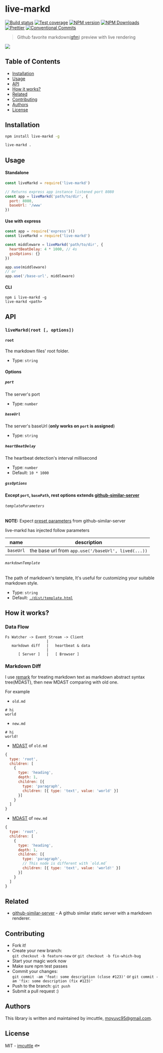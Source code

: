 # live-markd

[![Build status](https://img.shields.io/travis/imcuttle/live-markd/master.svg?style=flat-square)](https://travis-ci.org/imcuttle/live-markd)
[![Test coverage](https://img.shields.io/codecov/c/github/imcuttle/live-markd.svg?style=flat-square)](https://codecov.io/github/imcuttle/live-markd?branch=master)
[![NPM version](https://img.shields.io/npm/v/live-markd.svg?style=flat-square)](https://www.npmjs.com/package/live-markd)
[![NPM Downloads](https://img.shields.io/npm/dm/live-markd.svg?style=flat-square&maxAge=43200)](https://www.npmjs.com/package/live-markd)
[![Prettier](https://img.shields.io/badge/code_style-prettier-ff69b4.svg?style=flat-square)](https://prettier.io/)
[![Conventional Commits](https://img.shields.io/badge/Conventional%20Commits-1.0.0-yellow.svg?style=flat-square)](https://conventionalcommits.org)

> Github favorite markdown([gfm](https://github.github.com/gfm/)) preview with live rendering

![](https://i.loli.net/2018/10/28/5bd58a95c6b7d.gif)

## Table of Contents

<!-- toc -->

- [Installation](#installation)
- [Usage](#usage)
- [API](#api)
- [How it works?](#how-it-works)
- [Related](#related)
- [Contributing](#contributing)
- [Authors](#authors)
- [License](#license)

<!-- tocstop -->

## Installation

```bash
npm install live-markd -g

live-markd .
```

## Usage

#### Standalone

```javascript
const liveMarkd = require('live-markd')

// Returns express app instance listened port 8080
const app = liveMarkd('path/to/dir', {
  port: 8080,
  baseUrl: '/www'
})
```

#### Use with express

```javascript
const app = require('express')()
const liveMarkd = require('live-markd')

const middleware = liveMarkd('path/to/dir', {
  heartBeatDelay: 4 * 1000, // 4s
  gssOptions: {}
})

app.use(middleware)
// or
app.use('/base-url', middleware)
```

#### CLI

```
npm i live-markd -g
live-markd <path>
```

## API

### `liveMarkd(root [, options])`

#### `root`

The markdown files' root folder.

- Type: `string`

#### Options

##### `port`

The server's port

- Type: `number`

##### `baseUrl`

The server's baseUrl (**only works on `port` is assigned**)

- Type: `string`

##### `heartBeatDelay`

The heartbeat detection's interval millisecond

- Type: `number`
- Default: `10 * 1000`

##### `gssOptions`

**Except `port`, `basePath`, rest options extends [github-similar-server](https://github.com/imcuttle/github-similar-server)**

###### `templateParameters`

**NOTE:** Expect [preset parameters](https://github.com/imcuttle/github-similar-server/blob/master/README.md#about-markdowntemplate) from github-similar-server

live-markd has injected follow parameters

| name      | description                                         |
| --------- | --------------------------------------------------- |
| `baseUrl` | the base url from `app.use('/baseUrl', lived(...))` |

###### `markdownTemplate`

The path of markdown's template, It's useful for customizing your suitable markdown style.

- Type: `string`
- Default: [`./dist/template.html`](./dist/template.html)

## How it works?

### Data Flow

```text
Fs Watcher -> Event Stream -> Client
                   |
   markdown diff   |   heartbeat & data
                   |
      [ Server ]   |   [ Browser ]
```

### Markdown Diff

I use [remark](https://github.com/remarkjs/remark) for treating markdown text as markdown abstract syntax tree(MDAST),
then new MDAST comparing with old one.

For example

- `old.md`

```
# hi
world
```

- `new.md`

```
# hi
world!
```

- [MDAST](https://github.com/syntax-tree/mdast) of `old.md`

```javascript
{
  type: 'root',
  children: [
    {
      type: 'heading',
      depth: 1,
      children: [{
        type: 'paragraph',
        children: [{ type: 'text', value: 'world' }]
      }]
    }
  ]
}
```

- [MDAST](https://github.com/syntax-tree/mdast) of `new.md`

```javascript
{
  type: 'root',
  children: [
    {
      type: 'heading',
      depth: 1,
      children: [{
        type: 'paragraph',
        // This node is different with `old.md`
        children: [{ type: 'text', value: 'world!' }]
      }]
    }
  ]
}
```

## Related

- [github-similar-server](https://github.com/imcuttle/github-similar-server) - A github similar static server with a markdown renderer.

## Contributing

- Fork it!
- Create your new branch:  
  `git checkout -b feature-new` or `git checkout -b fix-which-bug`
- Start your magic work now
- Make sure npm test passes
- Commit your changes:  
  `git commit -am 'feat: some description (close #123)'` or `git commit -am 'fix: some description (fix #123)'`
- Push to the branch: `git push`
- Submit a pull request :)

## Authors

This library is written and maintained by imcuttle, <a href="mailto:moyuyc95@gmail.com">moyuyc95@gmail.com</a>.

## License

MIT - [imcuttle](https://github.com/imcuttle) 🐟
